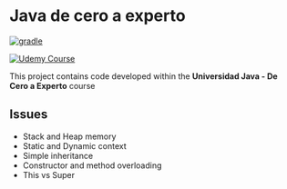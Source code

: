 # Java de cero a experto

[![gradle](https://img.shields.io/badge/gradle-v7.4-yellow.svg)](https://gradle.org/install/)

[![Udemy Course][udemy-image]][udemy-url]

This project contains code developed within the **Universidad Java - De Cero a Experto** course

## Issues
* Stack and Heap memory
* Static and Dynamic context
* Simple inheritance
* Constructor and method overloading
* This vs Super

<!-- Markdown links -->
[udemy-image]: https://img.shields.io/badge/Udemy-EC5252?style=for-the-badge&logo=Udemy&logoColor=white
[udemy-url]: https://www.udemy.com/course/universidad-java-especialista-en-java-desde-cero-a-master/
